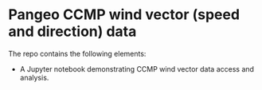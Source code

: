 # Pangeo CCMP wind vector (speed and direction) data

The repo contains the following elements:

- A Jupyter notebook demonstrating CCMP wind vector data access and analysis.
